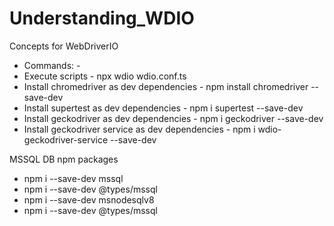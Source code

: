 # Understanding_WDIO
Concepts for WebDriverIO

- Commands: -
- Execute scripts - npx wdio wdio.conf.ts
- Install chromedriver as dev dependencies - npm install chromedriver --save-dev  
- Install supertest as dev dependencies - npm i supertest --save-dev  
- Install geckodriver as dev dependencies - npm i geckodriver --save-dev 
- Install geckodriver service as dev dependencies - npm i wdio-geckodriver-service --save-dev 

MSSQL DB npm packages
- npm i --save-dev mssql
- npm i --save-dev @types/mssql
- npm i --save-dev msnodesqlv8
- npm i --save-dev @types/mssql
